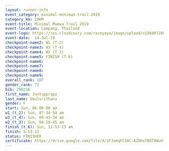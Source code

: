 ```yaml
---
layout: runner-info 
event_category: minimal-meniewa-trail-2019 
category_km: 29KM 
event-title: Minimal Maewa Trail 2019 
event-location: Lampang, Thailand 
event-logo: https://res.cloudinary.com/raceyaya/image/upload/v1569072805/logo/minimal-trail_ktnvsp.jpg 
event-date:  14-Jul-19 
checkpoint-name2: W1 (T-2) 
checkpoint-name3: W3 (T-4) 
checkpoint-name4: W2 (T-3) 
checkpoint-name5: FINISH (T-6) 
checkpoint-name6: 
checkpoint-name7: 
checkpoint-name8: 
checkpoint-name9: 
overall_rank: 187
gender_rank: 72
bib: 290216
first_name: Juntupprapa
last_name: Skulsrithana
gender: F
start: Sun, 06-00-00 am
w1_(t_2): Sun, 07-34-54 am
w3_(t_4): Sun, 09-41-34 am
w2_(t_3): Sun, 08-28-45 am
finish_(t_6): Sun, 11-53-13 am
finish: 5-53-13
status: FINISHER
certificate: https://drive.google.com/file/d/1FJomqFC10C-AZDHsTBOT8WuVsfcv69d2/view?usp=sharing
---
```

